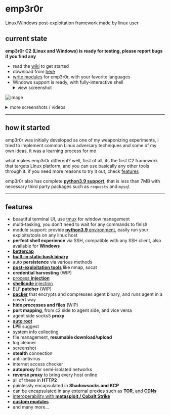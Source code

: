 # emp3r0r
Linux/Windows post-exploitation framework made by linux user

## current state

**emp3r0r C2 (Linux and Windows) is ready for testing, please report bugs if you find any**

- read the [wiki](https://github.com/jm33-m0/emp3r0r/wiki) to get started
- download from [here](https://github.com/jm33-m0/emp3r0r/releases)
- [write modules](https://github.com/jm33-m0/emp3r0r/wiki/Write-modules-for-emp3r0r) for emp3r0r, with your favorite languages
- Windows support is ready, with fully-interactive shell <details><summary>view screenshot</summary>![image](https://user-images.githubusercontent.com/10167884/162661854-a52fc5bc-b322-4099-8a06-8f2aaa76b3ea.png)</details>

![image](https://user-images.githubusercontent.com/10167884/163743855-6639c6aa-9b3a-4891-8845-1505236ac026.png)

<details><summary>more screenshots / videos</summary>

https://user-images.githubusercontent.com/10167884/155106403-ca6bd763-7f09-4aae-adc3-67f7a36f99ad.mp4

![image](https://user-images.githubusercontent.com/10167884/158535621-6c0ecbc5-47cb-4ad2-bbf6-4e625eef1f84.png)

![c2](./img/c2transports.png)

</details>

----------

## how it started

emp3r0r was initially developed as one of my weaponizing experiments, i tried to implement common Linux adversary techniques and some of my own ideas, it was a learning process for me

what makes emp3r0r different? well, first of all, its the first C2 framework that targets Linux platform, and you can use basically any other tools through it. if you need more reasons to try it out, check [features](#features)

emp3r0r also has complete [**python3.9 support**](https://github.com/jm33-m0/emp3r0r/wiki/Write-modules-for-emp3r0r#python), that is less than 7MB with necessary third party packages such as `requests` and `mysql`

----------

## features

* beautiful terminal UI, use [tmux](https://github.com/tmux/tmux) for window management
* multi-tasking, you don't need to wait for any commands to finish
* module support: provide [**python3.9** environment](https://github.com/jm33-m0/emp3r0r/releases/tag/v1.3.10), easily run your exploits/tools on any linux host
* **perfect shell experience** via SSH, compatible with any SSH client, also available for **Windows**
* [**bettercap**](https://github.com/bettercap/bettercap)
* [**built-in static bash binary**](https://github.com/jm33-m0/emp3r0r/blob/master/core/lib/data/bash.go)
* auto **persistence** via various methods
* [**post-exploitation tools**](https://github.com/jm33-m0/emp3r0r/tree/master/core/modules/vaccine) like nmap, socat
* **credential harvesting** (WIP)
* [process **injection**](https://jm33.me/emp3r0r-injection.html)
* [**shellcode** injection](https://jm33.me/process-injection-on-linux.html)
* ELF **patcher** (WIP)
* [**packer**](https://github.com/jm33-m0/emp3r0r/tree/master/packer) that encrypts and compresses agent binary, and runs agent in a covert way
* **hide processes and files** (WIP)
* **port mapping**, from c2 side to agent side, and vice versa
* agent side socks5 **proxy**
* [**auto root**](https://github.com/jm33-m0/go-lpe)
* **LPE** suggest
* system info collecting
* file management, **resumable download/upload**
* log cleaner
* screenshot
* **stealth** connection
* anti-antivirus
* internet access checker
* **autoproxy** for semi-isolated networks
* **reverse proxy** to bring every host online
* all of these in **HTTP2**
* painlessly encapsulated in **Shadowsocks and KCP**
* can be encapsulated in any external proxies such as [**TOR**, and **CDNs**](https://github.com/jm33-m0/emp3r0r/raw/master/img/c2transports.png)
* [interoperability with **metasploit / Cobalt Strike**](https://github.com/jm33-m0/emp3r0r/wiki/Interoperability-with-metasploit-and-other-C2-frameworks)
* [**custom modules**](https://github.com/jm33-m0/emp3r0r/wiki/Write-modules-for-emp3r0r)
* and many more...
